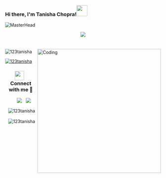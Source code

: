 ### Hi there, I'm Tanisha Chopra!<img src="https://media.giphy.com/media/hvRJCLFzcasrR4ia7z/giphy.gif" width="35">

![MasterHead](https://res.cloudinary.com/practicaldev/image/fetch/s--ZmPcIbAW--/c_limit,f_auto,fl_progressive,q_auto,w_880/https://dzone.com/storage/temp/12334613-971.jpg)

 <p align="center">
  <a><img src="https://readme-typing-svg.herokuapp.com?font=Time+New+Roman&color=yellow&size=25&center=true&vCenter=true&width=600&height=100&lines=A+Passionat+Computer+Science+Student,;Active+Learner/Researcher,;Love+to+learn+new+stuffs..<3"></a>
</p>
<h1></h1>
<img align="right" alt="Coding" width="400" src="https://cdn.dribbble.com/users/4055494/screenshots/15215756/media/d2b66c4ca0192aa26d103448b3d1518b.gif"



<p align="left"> <img src="https://komarev.com/ghpvc/?username=123tanisha&label=Profile%20views&color=0e75b6&style=flat" alt="123tanisha" /> </p>

<p align="left"> <a href="https://github.com/ryo-ma/github-profile-trophy"><img src="https://github-profile-trophy.vercel.app/?username=123tanisha&theme=radical&border=7F3FBF&background=0D1117" alt="123tanisha" /></a> </p>

<h3 align="center" > <img src="https://media.giphy.com/media/iY8CRBdQXODJSCERIr/giphy.gif" width="30" height="30" style="margin-right: 10px;">Connect with me 🤝 </h3>

<p align="center">
<div align="center"  class="icons-social" style="margin-left: 10px;">
	 <a style="margin-left: 10px;" target="_blank" href="https://github.com/123Tanisha">
		<img src="https://img.icons8.com/doodle/40/000000/github--v1.png"></a>
	<a style="margin-left: 10px;"  target="_blank" href="https://www.linkedin.com/in/Tanisha Dhiraj Chopra/">
			<img src="https://img.icons8.com/doodle/40/000000/linkedin--v2.png"></a>
</p>

<p><img align="left" src="https://github-readme-stats.vercel.app/api/top-langs?username=123tanisha&show_icons=true&theme=radical&border=7F3FBF&background=0D1117" alt="123tanisha" /></p>

<p>&nbsp;<img align="left" src="https://github-readme-stats.vercel.app/api?username=123tanisha&show_icons=true&theme=radical&border=7F3FBF&background=0D1117" alt="123tanisha" /></p>
